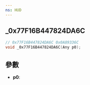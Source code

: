 ```yaml
---
ns: HUD
---
```

## _0x77F16B447824DA6C

```c
// 0x77F16B447824DA6C 0x0A89336C
void _0x77F16B447824DA6C(Any p0);
```


## 參數
* **p0**: 

